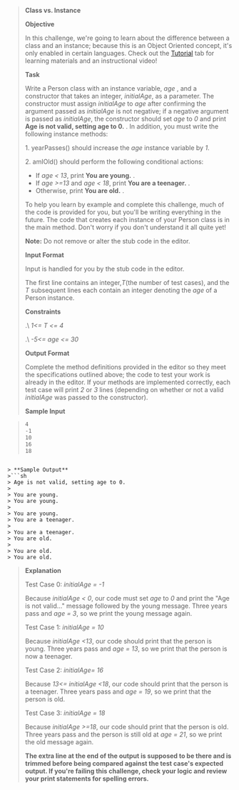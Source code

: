 > **Class vs. Instance**
>
> **Objective**
>
> In this challenge, we're going to learn about the difference between a
> class and an instance; because this is an Object Oriented concept,
> it's only enabled in certain languages. Check out the
> [Tutorial](https://www.hackerrank.com/challenges/30-class-vs-instance/tutorial)
> tab for learning materials and an instructional video!
>
> **Task**
>
> Write a Person class with an instance variable, *age* ,
> and a constructor that takes an integer, *initialAge*, as a
> parameter. The constructor must assign *initialAge* to *age* after
> confirming the argument passed as *initialAge* is not
> negative; if a negative argument is passed as *initialAge*,
> the constructor should set *age* to *0* and print **Age is
> not valid, setting age to 0.** . In addition, you must write the
> following instance methods:
>
> 1\. yearPasses() should increase the *age* instance
> variable by *1*.
>
> 2\. amIOld() should perform the following conditional actions: 
> * If *age < 13*, print **You are young.** .
> * If *age >=13* and *age < 18*, print **You are a teenager.** . 
> * Otherwise, print **You are old.** .
>
> To help you learn by example and complete this challenge, much of the
> code is provided for you, but you'll be writing everything in the
> future. The code that creates each instance of your Person class is in
> the main method. Don't worry if you don't understand it all quite yet!
>
> **Note:** Do not remove or alter the stub code in the editor.
>
> **Input Format**
>
> Input is handled for you by the stub code in the editor.
>
> The first line contains an integer,*T*(the number of test cases), and
> the *T* subsequent lines each contain an integer denoting the
> *age* of a Person instance.
>
> **Constraints**
>
> .\ *1<= T <= 4*
>
> .\ *-5<= age <= 30*
>
> **Output Format**
>
> Complete the method definitions provided in the editor so they meet
> the specifications outlined above; the code to test your work is
> already in the editor. If your methods are implemented correctly, each
> test case will print *2* or *3* lines (depending on whether or not a valid
> *initialAge* was passed to the constructor).
>
> **Sample Input**

>```sh
> 4
> -1
> 10
> 16
> 18
```

> **Sample Output**
>```sh
> Age is not valid, setting age to 0.
>
> You are young. 
> You are young.
>
> You are young.
> You are a teenager.
>
> You are a teenager. 
> You are old.
>
> You are old. 
> You are old.
```

> **Explanation**
>
> Test Case 0: *initialAge = -1*
>
> Because *initialAge < 0*, our code must
> set *age* to *0* and print the "Age is not valid..." message followed by the
> young message. Three years pass and *age = 3*, so we print the young message
> again.
>
> Test Case 1: *initialAge = 10*
>
> Because *initialAge <13*, our code should print that the person
> is young. Three years pass and *age = 13*, so we print that the person is now a
> teenager.
>
> Test Case 2: *initialAge= 16*
>
> Because *13<= initialAge <18*, our code should
> print that the person is a teenager. Three years pass and *age = 19*, so we
> print that the person is old.
>
> Test Case 3: *initialAge = 18*
>
> Because *initialAge >=18*, our code should print that the person
> is old. Three years pass and the person is still old at *age = 21*, so we print
> the old message again.
>
> **The extra line at the end of the output is supposed to be there and
> is trimmed before being compared against the test case's expected
> output. If you're failing this challenge, check your logic and review
> your print statements for spelling errors.**
